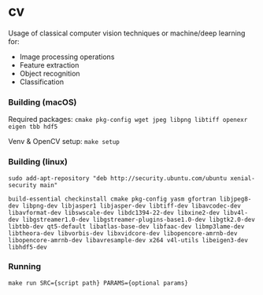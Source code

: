 # cv

Usage of classical computer vision techniques or machine/deep learning for:
- Image processing operations
- Feature extraction
- Object recognition 
- Classification

### Building (macOS)

Required packages: `cmake pkg-config wget jpeg libpng libtiff openexr eigen tbb hdf5`

Venv & OpenCV setup: `make setup`

### Building (linux)

`sudo add-apt-repository "deb http://security.ubuntu.com/ubuntu xenial-security main"`

`build-essential checkinstall cmake pkg-config yasm gfortran libjpeg8-dev libpng-dev libjasper1 libjasper-dev libtiff-dev libavcodec-dev libavformat-dev libswscale-dev libdc1394-22-dev libxine2-dev libv4l-dev libgstreamer1.0-dev libgstreamer-plugins-base1.0-dev libgtk2.0-dev libtbb-dev qt5-default libatlas-base-dev libfaac-dev libmp3lame-dev libtheora-dev libvorbis-dev libxvidcore-dev libopencore-amrnb-dev libopencore-amrnb-dev libavresample-dev x264 v4l-utils libeigen3-dev libhdf5-dev`

### Running

`make run SRC={script path} PARAMS={optional params}`

